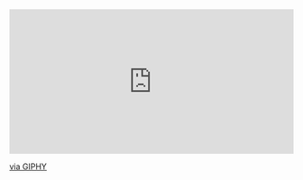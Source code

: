 <div style="width:100%;height:0;padding-bottom:51%;position:relative;"><iframe src="https://giphy.com/embed/ejlZwfofJ9rpcyos91" width="100%" height="100%" style="position:absolute" frameBorder="0" class="giphy-embed" allowFullScreen></iframe></div><p><a href="https://giphy.com/gifs/ejlZwfofJ9rpcyos91">via GIPHY</a></p>
